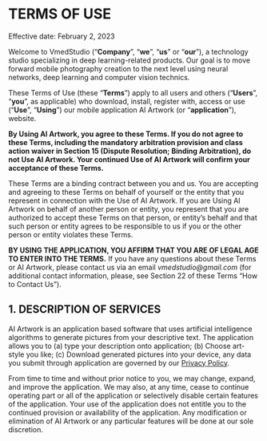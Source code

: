 # TERMS OF USE

Effective date: February 2, 2023

Welcome to VmedStudio (“**Company**”, “**we**”, “**us**” or “**our**”), a technology studio specializing in deep learning-related products. Our goal is to move forward mobile photography creation to the next level using neural networks, deep learning and computer vision technics.

These Terms of Use (these “**Terms**”) apply to all users and others (“**Users**”, “**you**”, as applicable) who download, install, register with, access or use (“**Use**”, “**Using**”) our mobile application AI Artwork (or “**application**”), website.

**By Using AI Artwork, you agree to these Terms. If you do not agree to these Terms, including the mandatory arbitration provision and class action waiver in Section 15 (Dispute Resolution; Binding Arbitration), do not Use AI Artwork. Your continued Use of AI Artwork will confirm your acceptance of these Terms.**

These Terms are a binding contract between you and us. You are accepting and agreeing to these Terms on behalf of yourself or the entity that you represent in connection with the Use of AI Artwork. If you are Using AI Artwork on behalf of another person or entity, you represent that you are authorized to accept these Terms on that person, or entity’s behalf and that such person or entity agrees to be responsible to us if you or the other person or entity violates these Terms.

**BY USING THE APPLICATION, YOU AFFIRM THAT YOU ARE OF LEGAL AGE TO ENTER INTO THE TERMS.** If you have any questions about these Terms or AI Artwork, please contact us via an email _vmedstudio@gmail.com_ (for additional contact information, please, see Section 22 of these Terms “How to Contact Us”).


## 1. DESCRIPTION OF SERVICES     

AI Artwork is an application based software that uses artificial intelligence algorithms to generate pictures from your descriptive text. The application allows you to (a) type your description onto application; (b) Choose art-style you like; (c) Download generated pictures into your device, any data you submit through application are governed by our [Privacy Policy](https://vmedstudio.github.io/privacy/).

From time to time and without prior notice to you, we may change, expand, and improve the application. We may also, at any time, cease to continue operating part or all of the application or selectively disable certain features of the application. Your use of the application does not entitle you to the continued provision or availability of the application. Any modification or elimination of AI Artwork or any particular features will be done at our sole discretion.
